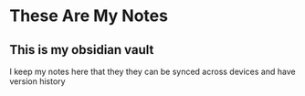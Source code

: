 # These Are My Notes
## This is my obsidian vault

I keep my notes here that they they can be synced across devices and have version history